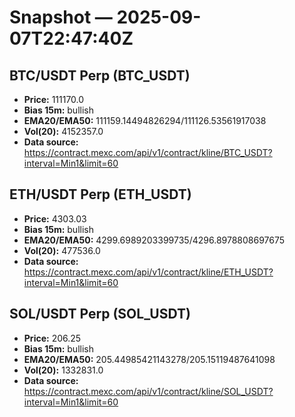 # Snapshot — 2025-09-07T22:47:40Z

## BTC/USDT Perp (BTC_USDT)
- **Price:** 111170.0
- **Bias 15m:** bullish
- **EMA20/EMA50:** 111159.14494826294/111126.53561917038
- **Vol(20):** 4152357.0
- **Data source:** https://contract.mexc.com/api/v1/contract/kline/BTC_USDT?interval=Min1&limit=60

## ETH/USDT Perp (ETH_USDT)
- **Price:** 4303.03
- **Bias 15m:** bullish
- **EMA20/EMA50:** 4299.6989203399735/4296.8978808697675
- **Vol(20):** 477536.0
- **Data source:** https://contract.mexc.com/api/v1/contract/kline/ETH_USDT?interval=Min1&limit=60

## SOL/USDT Perp (SOL_USDT)
- **Price:** 206.25
- **Bias 15m:** bullish
- **EMA20/EMA50:** 205.44985421143278/205.15119487641098
- **Vol(20):** 1332831.0
- **Data source:** https://contract.mexc.com/api/v1/contract/kline/SOL_USDT?interval=Min1&limit=60

